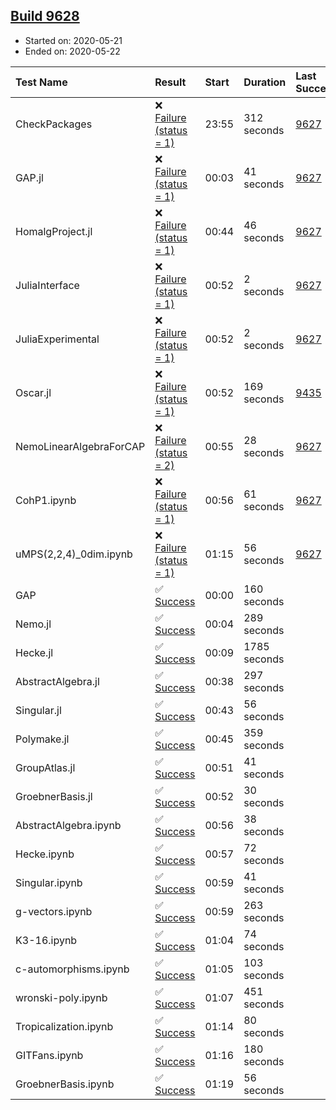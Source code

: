 ## [Build 9628](https://oscarci.mathematik.uni-kl.de/job/oscar/9628/)

* Started on: 2020-05-21
* Ended on: 2020-05-22

| Test Name    | Result | Start | Duration | Last Success | First Failure |
|:-------------|:-------|:------|:---------|:-------------|:--------------|
| CheckPackages | ❌ [Failure (status = 1)](https://oscarci.mathematik.uni-kl.de/job/oscar/9628/artifact/logs/build-9628/CheckPackages.log) | 23:55 | 312 seconds | [9627](https://oscarci.mathematik.uni-kl.de/job/oscar/9627/) | [9628](https://oscarci.mathematik.uni-kl.de/job/oscar/9628/) |
| GAP.jl | ❌ [Failure (status = 1)](https://oscarci.mathematik.uni-kl.de/job/oscar/9628/artifact/logs/build-9628/GAP.jl.log) | 00:03 | 41 seconds | [9627](https://oscarci.mathematik.uni-kl.de/job/oscar/9627/) | [9628](https://oscarci.mathematik.uni-kl.de/job/oscar/9628/) |
| HomalgProject.jl | ❌ [Failure (status = 1)](https://oscarci.mathematik.uni-kl.de/job/oscar/9628/artifact/logs/build-9628/HomalgProject.jl.log) | 00:44 | 46 seconds | [9627](https://oscarci.mathematik.uni-kl.de/job/oscar/9627/) | [9628](https://oscarci.mathematik.uni-kl.de/job/oscar/9628/) |
| JuliaInterface | ❌ [Failure (status = 1)](https://oscarci.mathematik.uni-kl.de/job/oscar/9628/artifact/logs/build-9628/JuliaInterface.log) | 00:52 | 2 seconds | [9627](https://oscarci.mathematik.uni-kl.de/job/oscar/9627/) | [9628](https://oscarci.mathematik.uni-kl.de/job/oscar/9628/) |
| JuliaExperimental | ❌ [Failure (status = 1)](https://oscarci.mathematik.uni-kl.de/job/oscar/9628/artifact/logs/build-9628/JuliaExperimental.log) | 00:52 | 2 seconds | [9627](https://oscarci.mathematik.uni-kl.de/job/oscar/9627/) | [9628](https://oscarci.mathematik.uni-kl.de/job/oscar/9628/) |
| Oscar.jl | ❌ [Failure (status = 1)](https://oscarci.mathematik.uni-kl.de/job/oscar/9628/artifact/logs/build-9628/Oscar.jl.log) | 00:52 | 169 seconds | [9435](https://oscarci.mathematik.uni-kl.de/job/oscar/9435/) | [9436](https://oscarci.mathematik.uni-kl.de/job/oscar/9436/) |
| NemoLinearAlgebraForCAP | ❌ [Failure (status = 2)](https://oscarci.mathematik.uni-kl.de/job/oscar/9628/artifact/logs/build-9628/NemoLinearAlgebraForCAP.log) | 00:55 | 28 seconds | [9627](https://oscarci.mathematik.uni-kl.de/job/oscar/9627/) | [9628](https://oscarci.mathematik.uni-kl.de/job/oscar/9628/) |
| CohP1.ipynb | ❌ [Failure (status = 1)](https://oscarci.mathematik.uni-kl.de/job/oscar/9628/artifact/logs/build-9628/CohP1.ipynb.log) | 00:56 | 61 seconds | [9627](https://oscarci.mathematik.uni-kl.de/job/oscar/9627/) | [9628](https://oscarci.mathematik.uni-kl.de/job/oscar/9628/) |
| uMPS(2,2,4)_0dim.ipynb | ❌ [Failure (status = 1)](https://oscarci.mathematik.uni-kl.de/job/oscar/9628/artifact/logs/build-9628/uMPS-2-2-4-_0dim.ipynb.log) | 01:15 | 56 seconds | [9627](https://oscarci.mathematik.uni-kl.de/job/oscar/9627/) | [9628](https://oscarci.mathematik.uni-kl.de/job/oscar/9628/) |
| GAP | ✅ [Success](https://oscarci.mathematik.uni-kl.de/job/oscar/9628/artifact/logs/build-9628/GAP.log) | 00:00 | 160 seconds |  |  |
| Nemo.jl | ✅ [Success](https://oscarci.mathematik.uni-kl.de/job/oscar/9628/artifact/logs/build-9628/Nemo.jl.log) | 00:04 | 289 seconds |  |  |
| Hecke.jl | ✅ [Success](https://oscarci.mathematik.uni-kl.de/job/oscar/9628/artifact/logs/build-9628/Hecke.jl.log) | 00:09 | 1785 seconds |  |  |
| AbstractAlgebra.jl | ✅ [Success](https://oscarci.mathematik.uni-kl.de/job/oscar/9628/artifact/logs/build-9628/AbstractAlgebra.jl.log) | 00:38 | 297 seconds |  |  |
| Singular.jl | ✅ [Success](https://oscarci.mathematik.uni-kl.de/job/oscar/9628/artifact/logs/build-9628/Singular.jl.log) | 00:43 | 56 seconds |  |  |
| Polymake.jl | ✅ [Success](https://oscarci.mathematik.uni-kl.de/job/oscar/9628/artifact/logs/build-9628/Polymake.jl.log) | 00:45 | 359 seconds |  |  |
| GroupAtlas.jl | ✅ [Success](https://oscarci.mathematik.uni-kl.de/job/oscar/9628/artifact/logs/build-9628/GroupAtlas.jl.log) | 00:51 | 41 seconds |  |  |
| GroebnerBasis.jl | ✅ [Success](https://oscarci.mathematik.uni-kl.de/job/oscar/9628/artifact/logs/build-9628/GroebnerBasis.jl.log) | 00:52 | 30 seconds |  |  |
| AbstractAlgebra.ipynb | ✅ [Success](https://oscarci.mathematik.uni-kl.de/job/oscar/9628/artifact/logs/build-9628/AbstractAlgebra.ipynb.log) | 00:56 | 38 seconds |  |  |
| Hecke.ipynb | ✅ [Success](https://oscarci.mathematik.uni-kl.de/job/oscar/9628/artifact/logs/build-9628/Hecke.ipynb.log) | 00:57 | 72 seconds |  |  |
| Singular.ipynb | ✅ [Success](https://oscarci.mathematik.uni-kl.de/job/oscar/9628/artifact/logs/build-9628/Singular.ipynb.log) | 00:59 | 41 seconds |  |  |
| g-vectors.ipynb | ✅ [Success](https://oscarci.mathematik.uni-kl.de/job/oscar/9628/artifact/logs/build-9628/g-vectors.ipynb.log) | 00:59 | 263 seconds |  |  |
| K3-16.ipynb | ✅ [Success](https://oscarci.mathematik.uni-kl.de/job/oscar/9628/artifact/logs/build-9628/K3-16.ipynb.log) | 01:04 | 74 seconds |  |  |
| c-automorphisms.ipynb | ✅ [Success](https://oscarci.mathematik.uni-kl.de/job/oscar/9628/artifact/logs/build-9628/c-automorphisms.ipynb.log) | 01:05 | 103 seconds |  |  |
| wronski-poly.ipynb | ✅ [Success](https://oscarci.mathematik.uni-kl.de/job/oscar/9628/artifact/logs/build-9628/wronski-poly.ipynb.log) | 01:07 | 451 seconds |  |  |
| Tropicalization.ipynb | ✅ [Success](https://oscarci.mathematik.uni-kl.de/job/oscar/9628/artifact/logs/build-9628/Tropicalization.ipynb.log) | 01:14 | 80 seconds |  |  |
| GITFans.ipynb | ✅ [Success](https://oscarci.mathematik.uni-kl.de/job/oscar/9628/artifact/logs/build-9628/GITFans.ipynb.log) | 01:16 | 180 seconds |  |  |
| GroebnerBasis.ipynb | ✅ [Success](https://oscarci.mathematik.uni-kl.de/job/oscar/9628/artifact/logs/build-9628/GroebnerBasis.ipynb.log) | 01:19 | 56 seconds |  |  |
